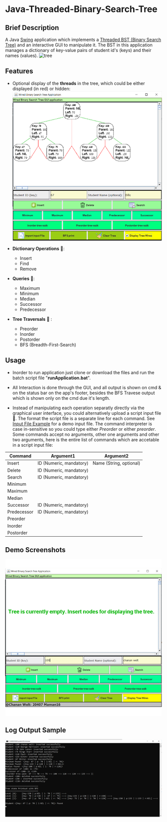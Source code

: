 # Java-Threaded-Binary-Search-Tree    

## Brief Description
 A Java [Swing](https://en.wikipedia.org/wiki/Swing_(Java)) application which implements a [Threaded BST (Binary Search Tree)](https://en.wikipedia.org/wiki/Threaded_binary_tree) and an interactive GUI to manipulate it.
The BST in this application manages a dictionary of key-value pairs of student id's (keys) and their names (values).
![tree](https://upload.wikimedia.org/wikipedia/commons/thumb/7/7a/Threaded_tree.svg/330px-Threaded_tree.svg.png)

## Features 
- Optional display of the **threads** in the tree, which could be either displayed (in red) or hidden:
![Application Screenshots Gif](Screenshots/Enabling-Display-of-Wired-Threads-in-Red.png)


- **Dictionary Operations** :key::
    - Insert
    - Find 
    - Remove 
- **Queries** :mag_right::
    - Maximum 
    - Minimum 
    - Median 
    - Successor 
    - Predecessor 
- **Tree Traversals** :palm_tree: : 
    - Preorder
    - Inorder
    - Postorder
    - BFS (Breadth-First-Search)
    
## Usage 
- Inorder to run application just clone or download the files and run the batch script file "**runApplication.bat**". 

- All Interaction is done through the GUI, and all output is shown on cmd & on the status bar on the app's footer, besides the BFS Travese output which is shown only on the cmd due it's length. 

- Instead of manipulating each operation separatly directly via the graphical user interface, you could alternatively upload a script input file :page_facing_up:. The format the script file is a separate line for each command. See [Input File Example](InputFileExample.txt) for a demo input file. 
The command interpreter is case in-sensitive so you could type either *Preorder* or either *preorder*. Some commands accept no arguments, other one arguments and other two arguments, here is the entire list of commands which are accetable in a script input file: 

|    Command     |        Argument1        |        Argument2        |
|----------------|-------------------------|-------------------------|
|    Insert      | ID (Numeric, mandatory) | Name (String, optional) |
|    Delete      | ID (Numeric, mandatory) |                         | 
|    Search      | ID (Numeric, mandatory) |                         |
|    Minimum     |                         |                         |
|    Maximum     |                         |                         |
|    Median      |                         |                         |
|    Successor   | ID (Numeric, mandatory) |                         |
|    Predecessor | ID (Numeric, mandatory) |                         |
|    Preorder    |                         |                         |
|    Inorder     |                         |                         |
|    Postorder   |                         |                         |

## Demo Screenshots 
![Application Screenshots Gif](Screenshots/screenshots.gif)

## Log Output Sample
![Cmd output](Screenshots/CLI-Output-Log.png)



